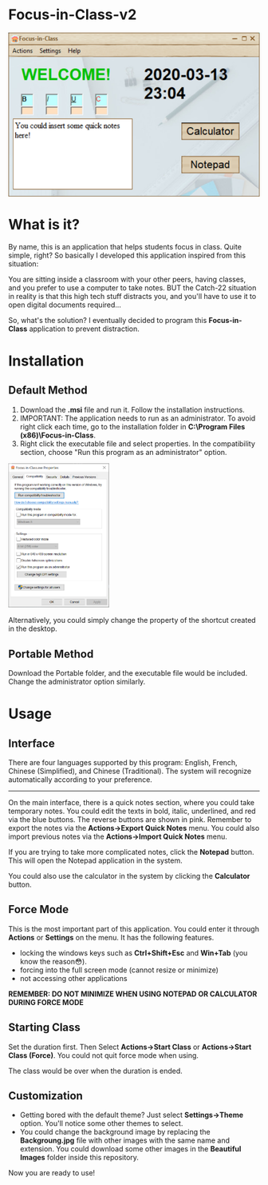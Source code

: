# Focus-in-Class-v2

<img align="center" src="./Screenshot-1.png" alt="Screenshot 1"/>
  
# What is it?
By name, this is an application that helps students focus in class. Quite simple, right? So basically I developed this application inspired from this situation:

You are sitting inside a classroom with your other peers, having classes, and you prefer to use a computer to take notes. BUT the Catch-22 situation in reality is that this high tech stuff distracts you, and you'll have to use it to open digital documents required...

So, what's the solution? I eventually decided to program this **Focus-in-Class** application to prevent distraction.

# Installation

## Default Method

1. Download the **.msi** file and run it. Follow the installation instructions.
2. IMPORTANT: The application needs to run as an administrator. To avoid right click each time, go to the installation folder in **C:\Program Files (x86)\Focus-in-Class**.
3.  Right click the executable file and select properties. In the compatibility section, choose "Run this program as an administrator" option.

<img src="./Screenshot-2.png" alt="Screenshot 2" width = 40% height = 40%/>

Alternatively, you could simply change the property of the shortcut created in the desktop.

## Portable Method

Download the Portable folder, and the executable file would be included. Change the administrator option similarly.

# Usage

## Interface

There are four languages supported by this program: English, French, Chinese (Simplified), and Chinese (Traditional). The system will recognize automatically according to your preference.

---

On the main interface, there is a quick notes section, where you could take temporary notes. You could edit the texts in bold, italic, underlined, and red via the blue buttons. The reverse buttons are shown in pink. Remember to export the notes via the **Actions->Export Quick Notes** menu. You could also import previous notes via the **Actions->Import Quick Notes** menu.

If you are trying to take more complicated notes, click the **Notepad** button. This will open the Notepad application in the system.

You could also use the calculator in the system by clicking the **Calculator** button.

## Force Mode

This is the most important part of this application. You could enter it through **Actions** or **Settings** on the menu. It has the following features.

- locking the windows keys such as **Ctrl+Shift+Esc** and **Win+Tab** (you know the reason😳).
- forcing into the full screen mode (cannot resize or minimize)
- not accessing other applications

**REMEMBER: DO NOT MINIMIZE WHEN USING NOTEPAD OR CALCULATOR DURING FORCE MODE**

## Starting Class

Set the duration first. Then Select **Actions->Start Class** or **Actions->Start Class (Force)**. You could not quit force mode when using.

The class would be over when the duration is ended.

## Customization

- Getting bored with the default theme? Just select **Settings->Theme** option. You'll notice some other themes to select.
- You could change the background image by replacing the **Backgroung.jpg** file with other images with the same name and extension. You could download some other images in the **Beautiful Images** folder inside this repository.

Now you are ready to use!
